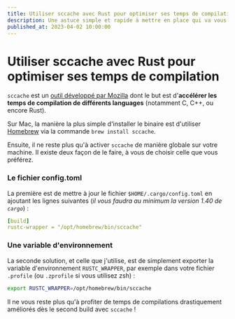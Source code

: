 ```yaml
---
title: Utiliser sccache avec Rust pour optimiser ses temps de compilation sur MacOS
description: Une astuce simple et rapide à mettre en place qui va vous faire gagner énormement de temps !
published_at: 2023-04-02 10:00:00
---
```


# Utiliser sccache avec Rust pour optimiser ses temps de compilation

`sccache` est un [outil développé par Mozilla](https://github.com/mozilla/sccache) dont le but est d'**accélérer les temps de compilation de différents languages** (notamment C, C++, ou encore Rust).

Sur Mac, la manière la plus simple d'installer le binaire est d'utiliser [Homebrew](https://brew.sh/) via la commande `brew install sccache`.

Ensuite, il ne reste plus qu'à activer `sccache` de manière globale sur votre machine. Il existe deux façon de le faire, à vous de choisir celle que vous préférez.

### Le fichier config.toml

La première est de mettre à jour le fichier `$HOME/.cargo/config.toml` en ajoutant les lignes suivantes (*il vous faudra au minimum la version 1.40 de `cargo`*) :

```yaml
[build]
rustc-wrapper = "/opt/homebrew/bin/sccache"
```

### Une variable d'environnement

La seconde solution, et celle que j'utilise, est de simplement exporter la variable d'environnement `RUSTC_WRAPPER`, par exemple dans votre fichier `.profile` (ou `.zprofile` si vous utilisez zsh) : 

```bash
export RUSTC_WRAPPER=/opt/homebrew/bin/sccache
```

Il ne vous reste plus qu'à profiter de temps de compilations drastiquement améliorés dès le second build avec `sccache` !